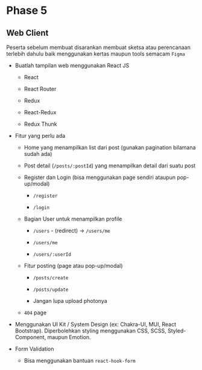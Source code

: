 # Phase 5

## Web Client

Peserta sebelum membuat disarankan membuat sketsa atau perencanaan terlebih dahulu baik menggunakan kertas maupun tools semacam `Figma`

- Buatlah tampilan web menggunakan React JS

  - React

  - React Router

  - Redux

  - React-Redux

  - Redux Thunk

- Fitur yang perlu ada

  - Home yang menampilkan list dari post (gunakan pagination bilamana sudah ada)

  - Post detail (`/posts/:postId`) yang menampilkan detail dari suatu post

  - Register dan Login (bisa menggunakan page sendiri ataupun pop-up/modal)

    - `/register`

    - `/login`

  - Bagian User untuk menampilkan profile

    - `/users` - (redirect) -> `/users/me`

    - `/users/me`

    - `/users/:userId`

  - Fitur posting (page atau pop-up/modal)

    - `/posts/create`

    - `/posts/update`

    - Jangan lupa upload photonya

  - `404` page

- Menggunakan UI Kit / System Design (ex: Chakra-UI, MUI, React Bootstrap). Diperbolehkan styling menggunakan CSS, SCSS, Styled-Component, maupun Emotion.

- Form Validation

  - Bisa menggunakan bantuan `react-hook-form`
